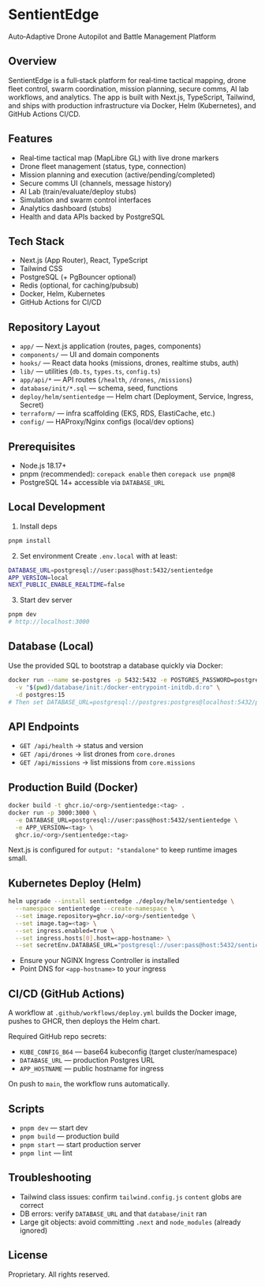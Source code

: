 # SentientEdge

Auto‑Adaptive Drone Autopilot and Battle Management Platform

## Overview
SentientEdge is a full‑stack platform for real‑time tactical mapping, drone fleet control, swarm coordination, mission planning, secure comms, AI lab workflows, and analytics. The app is built with Next.js, TypeScript, Tailwind, and ships with production infrastructure via Docker, Helm (Kubernetes), and GitHub Actions CI/CD.

## Features
- Real‑time tactical map (MapLibre GL) with live drone markers
- Drone fleet management (status, type, connection)
- Mission planning and execution (active/pending/completed)
- Secure comms UI (channels, message history)
- AI Lab (train/evaluate/deploy stubs)
- Simulation and swarm control interfaces
- Analytics dashboard (stubs)
- Health and data APIs backed by PostgreSQL

## Tech Stack
- Next.js (App Router), React, TypeScript
- Tailwind CSS
- PostgreSQL (+ PgBouncer optional)
- Redis (optional, for caching/pubsub)
- Docker, Helm, Kubernetes
- GitHub Actions for CI/CD

## Repository Layout
- `app/` — Next.js application (routes, pages, components)
- `components/` — UI and domain components
- `hooks/` — React data hooks (missions, drones, realtime stubs, auth)
- `lib/` — utilities (`db.ts`, `types.ts`, `config.ts`)
- `app/api/*` — API routes (`/health`, `/drones`, `/missions`)
- `database/init/*.sql` — schema, seed, functions
- `deploy/helm/sentientedge` — Helm chart (Deployment, Service, Ingress, Secret)
- `terraform/` — infra scaffolding (EKS, RDS, ElastiCache, etc.)
- `config/` — HAProxy/Nginx configs (local/dev options)

## Prerequisites
- Node.js 18.17+
- pnpm (recommended): `corepack enable` then `corepack use pnpm@8`
- PostgreSQL 14+ accessible via `DATABASE_URL`

## Local Development
1) Install deps
```bash
pnpm install
```
2) Set environment
Create `.env.local` with at least:
```bash
DATABASE_URL=postgresql://user:pass@host:5432/sentientedge
APP_VERSION=local
NEXT_PUBLIC_ENABLE_REALTIME=false
```
3) Start dev server
```bash
pnpm dev
# http://localhost:3000
```

## Database (Local)
Use the provided SQL to bootstrap a database quickly via Docker:
```bash
docker run --name se-postgres -p 5432:5432 -e POSTGRES_PASSWORD=postgres \
  -v "$(pwd)/database/init:/docker-entrypoint-initdb.d:ro" \
  -d postgres:15
# Then set DATABASE_URL=postgresql://postgres:postgres@localhost:5432/postgres
```

## API Endpoints
- `GET /api/health` → status and version
- `GET /api/drones` → list drones from `core.drones`
- `GET /api/missions` → list missions from `core.missions`

## Production Build (Docker)
```bash
docker build -t ghcr.io/<org>/sentientedge:<tag> .
docker run -p 3000:3000 \
  -e DATABASE_URL=postgresql://user:pass@host:5432/sentientedge \
  -e APP_VERSION=<tag> \
  ghcr.io/<org>/sentientedge:<tag>
```
Next.js is configured for `output: "standalone"` to keep runtime images small.

## Kubernetes Deploy (Helm)
```bash
helm upgrade --install sentientedge ./deploy/helm/sentientedge \
  --namespace sentientedge --create-namespace \
  --set image.repository=ghcr.io/<org>/sentientedge \
  --set image.tag=<tag> \
  --set ingress.enabled=true \
  --set ingress.hosts[0].host=<app-hostname> \
  --set secretEnv.DATABASE_URL="postgresql://user:pass@host:5432/sentientedge"
```
- Ensure your NGINX Ingress Controller is installed
- Point DNS for `<app-hostname>` to your ingress

## CI/CD (GitHub Actions)
A workflow at `.github/workflows/deploy.yml` builds the Docker image, pushes to GHCR, then deploys the Helm chart.

Required GitHub repo secrets:
- `KUBE_CONFIG_B64` — base64 kubeconfig (target cluster/namespace)
- `DATABASE_URL` — production Postgres URL
- `APP_HOSTNAME` — public hostname for ingress

On push to `main`, the workflow runs automatically.

## Scripts
- `pnpm dev` — start dev
- `pnpm build` — production build
- `pnpm start` — start production server
- `pnpm lint` — lint

## Troubleshooting
- Tailwind class issues: confirm `tailwind.config.js` `content` globs are correct
- DB errors: verify `DATABASE_URL` and that `database/init` ran
- Large git objects: avoid committing `.next` and `node_modules` (already ignored)

## License
Proprietary. All rights reserved.
